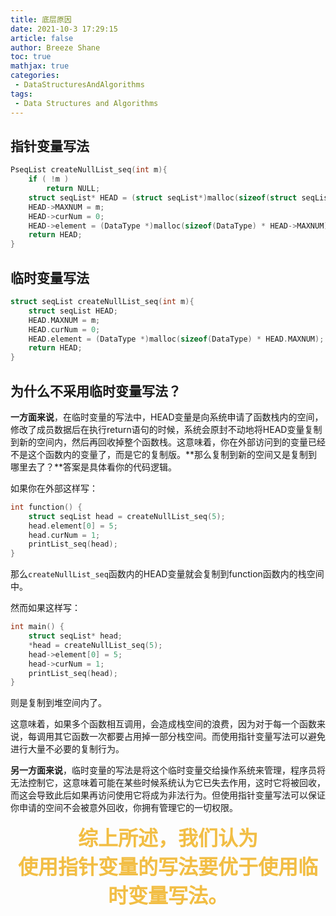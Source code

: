 ```yaml
---
title: 底层原因
date: 2021-10-3 17:29:15
article: false
author: Breeze Shane
toc: true
mathjax: true
categories:
 - DataStructuresAndAlgorithms
tags:
 - Data Structures and Algorithms
---
```


## 指针变量写法

```c
PseqList createNullList_seq(int m){
    if ( !m )
        return NULL;
    struct seqList* HEAD = (struct seqList*)malloc(sizeof(struct seqList));
    HEAD->MAXNUM = m;
    HEAD->curNum = 0;
    HEAD->element = (DataType *)malloc(sizeof(DataType) * HEAD->MAXNUM);
    return HEAD;
}
```

## 临时变量写法

```c
struct seqList createNullList_seq(int m){
    struct seqList HEAD;
    HEAD.MAXNUM = m;
    HEAD.curNum = 0;
    HEAD.element = (DataType *)malloc(sizeof(DataType) * HEAD.MAXNUM);
    return HEAD;
}
```

## 为什么不采用临时变量写法？

**一方面来说**，在临时变量的写法中，HEAD变量是向系统申请了函数栈内的空间，修改了成员数据后在执行return语句的时候，系统会原封不动地将HEAD变量复制到新的空间内，然后再回收掉整个函数栈。这意味着，你在外部访问到的变量已经不是这个函数内的变量了，而是它的复制版。**那么复制到新的空间又是复制到哪里去了？**答案是具体看你的代码逻辑。

如果你在外部这样写：

```c
int function() {
    struct seqList head = createNullList_seq(5);
    head.element[0] = 5;
    head.curNum = 1;
    printList_seq(head);
}
```

那么`createNullList_seq`函数内的HEAD变量就会复制到function函数内的栈空间中。

然而如果这样写：

```c
int main() {
    struct seqList* head;
    *head = createNullList_seq(5);
    head->element[0] = 5;
    head->curNum = 1;
    printList_seq(head);
}
```

则是复制到堆空间内了。

这意味着，如果多个函数相互调用，会造成栈空间的浪费，因为对于每一个函数来说，每调用其它函数一次都要占用掉一部分栈空间。而使用指针变量写法可以避免进行大量不必要的复制行为。

**另一方面来说**，临时变量的写法是将这个临时变量交给操作系统来管理，程序员将无法控制它，这意味着可能在某些时候系统认为它已失去作用，这时它将被回收，而这会导致此后如果再访问使用它将成为非法行为。但使用指针变量写法可以保证你申请的空间不会被意外回收，你拥有管理它的一切权限。

<center><font size="6" color="#f2be45"><strong>综上所述，我们认为<br>使用指针变量的写法要优于使用临时变量写法。</strong></font></center>
